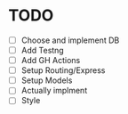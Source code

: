 # TODO
- [ ] Choose and implement DB
- [ ] Add Testng
- [ ] Add GH Actions
- [ ] Setup Routing/Express
- [ ] Setup Models
- [ ] Actually implment 
- [ ] Style
